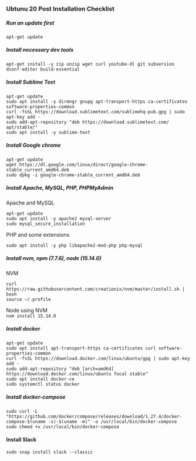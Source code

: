 ### Ubtunu 20 Post Installation Checklist

##### Run an update first
      
```
apt-get update
```

##### Install necessary dev tools
      
```
apt-get install -y zip unzip wget curl youtube-dl git subversion dconf-editor build-essential
```

##### Install Sublime Text

```
apt-get update
sudo apt install -y dirmngr gnupg apt-transport-https ca-certificates software-properties-common
curl -fsSL https://download.sublimetext.com/sublimehq-pub.gpg | sudo apt-key add -
sudo add-apt-repository "deb https://download.sublimetext.com/ apt/stable/"
sudo apt install -y sublime-text
```

##### Install Google chrome

```
apt-get update
wget https://dl.google.com/linux/direct/google-chrome-stable_current_amd64.deb
sudo dpkg -i google-chrome-stable_current_amd64.deb
```

##### Install Apache, MySQL, PHP, PHPMyAdmin

Apache and MySQL
```
apt-get update
sudo apt install -y apache2 mysql-server
sudo mysql_secure_installation
```

PHP and some extensions

```
sudo apt install -y php libapache2-mod-php php-mysql
```
##### Install nvm, npm (7.7.6), node (15.14.0)

NVM
```
curl https://raw.githubusercontent.com/creationix/nvm/master/install.sh | bash 
source ~/.profile   
```

Node using NVM  
`nvm install 15.14.0`


##### Install docker

```
apt-get update
sudo apt install apt-transport-https ca-certificates curl software-properties-common
curl -fsSL https://download.docker.com/linux/ubuntu/gpg | sudo apt-key add -
sudo add-apt-repository "deb [arch=amd64] https://download.docker.com/linux/ubuntu focal stable"
sudo apt install docker-ce
sudo systemctl status docker
```

##### Install docker-compose

```
sudo curl -L "https://github.com/docker/compose/releases/download/1.27.4/docker-compose-$(uname -s)-$(uname -m)" -o /usr/local/bin/docker-compose
sudo chmod +x /usr/local/bin/docker-compose
```

#### Install Slack

`sudo snap install slack --classic`
